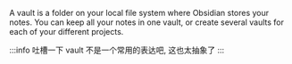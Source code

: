 A vault is a folder on your local file system where Obsidian stores your notes. You can keep all your notes in one vault, or create several vaults for each of your different projects.

:::info 吐槽一下
vault 不是一个常用的表达吧, 这也太抽象了
:::